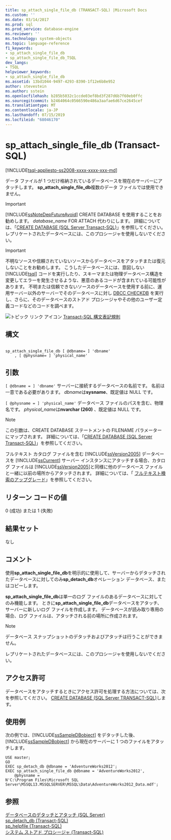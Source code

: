 ```yaml
---
title: sp_attach_single_file_db (TRANSACT-SQL) |Microsoft Docs
ms.custom: ''
ms.date: 03/14/2017
ms.prod: sql
ms.prod_service: database-engine
ms.reviewer: ''
ms.technology: system-objects
ms.topic: language-reference
f1_keywords:
- sp_attach_single_file_db
- sp_attach_single_file_db_TSQL
dev_langs:
- TSQL
helpviewer_keywords:
- sp_attach_single_file_db
ms.assetid: 13bd1044-9497-4293-8390-1f12e6b8e952
author: stevestein
ms.author: sstein
ms.openlocfilehash: b285b5032c1ccde03ef8bd3f287d6b7f60eb0ffc
ms.sourcegitcommit: b2464064c0566590e486a3aafae6d67ce2645cef
ms.translationtype: MT
ms.contentlocale: ja-JP
ms.lasthandoff: 07/15/2019
ms.locfileid: "68046170"
---
```

# <a name="spattachsinglefiledb-transact-sql"></a>sp_attach_single_file_db (Transact-SQL)
[!INCLUDE[tsql-appliesto-ss2008-xxxx-xxxx-xxx-md](../../includes/tsql-appliesto-ss2008-xxxx-xxxx-xxx-md.md)]

  データ ファイルが 1 つだけ格納されているデータベースを現在のサーバーにアタッチします。 **sp_attach_single_file_db**複数のデータ ファイルでは使用できません。  
  
> [!IMPORTANT]  
>  [!INCLUDE[ssNoteDepFutureAvoid](../../includes/ssnotedepfutureavoid-md.md)] CREATE DATABASE を使用することをお勧めします。 *database_name* FOR ATTACH 代わりにします。 詳細については、「[CREATE DATABASE &#40;SQL Server Transact-SQL&#41;](../../t-sql/statements/create-database-sql-server-transact-sql.md)」を参照してください。 レプリケートされたデータベースには、このプロシージャを使用しないでください。  
  
> [!IMPORTANT]  
>  不明なソースや信頼されていないソースからデータベースをアタッチまたは復元しないことをお勧めします。 こうしたデータベースには、意図しない [!INCLUDE[tsql](../../includes/tsql-md.md)] コードを実行したり、スキーマまたは物理データベース構造を変更してエラーを発生させるような、悪意のあるコードが含まれている可能性があります。 不明または信頼できないソースのデータベースを使用する前に、運用サーバー以外のサーバーでそのデータベースに対し [DBCC CHECKDB](../../t-sql/database-console-commands/dbcc-checkdb-transact-sql.md) を実行し、さらに、そのデータベースのストアド プロシージャやその他のユーザー定義コードなどのコードを調べます。  
  
 ![トピック リンク アイコン](../../database-engine/configure-windows/media/topic-link.gif "トピック リンク アイコン") [Transact-SQL 構文表記規則](../../t-sql/language-elements/transact-sql-syntax-conventions-transact-sql.md)  
  
## <a name="syntax"></a>構文  
  
```  
  
sp_attach_single_file_db [ @dbname= ] 'dbname'  
    , [ @physname= ] 'physical_name'  
```  
  
## <a name="arguments"></a>引数  
`[ @dbname = ] 'dbname'` サーバーに接続するデータベースの名前です。 名前は一意である必要があります。 *dbname*は**sysname**、既定値は NULL です。  
  
`[ @physname = ] 'physical_name'` データベース ファイルのパスを含む、物理名です。 *physical_name*は**nvarchar (260)** 、既定値は NULL です。  
  
> [!NOTE]  
>  この引数は、CREATE DATABASE ステートメントの FILENAME パラメーターにマップされます。 詳細については、「[CREATE DATABASE &#40;SQL Server Transact-SQL&#41;](../../t-sql/statements/create-database-sql-server-transact-sql.md)」を参照してください。  
  
 フルテキスト カタログ ファイルを含む [!INCLUDE[ssVersion2005](../../includes/ssversion2005-md.md)] データベースを [!INCLUDE[ssCurrent](../../includes/sscurrent-md.md)] サーバー インスタンスにアタッチする場合、カタログ ファイルは [!INCLUDE[ssVersion2005](../../includes/ssversion2005-md.md)]と同様に他のデータベース ファイルと一緒に以前の場所からアタッチされます。 詳細については、「 [フルテキスト検索のアップグレード](../../relational-databases/search/upgrade-full-text-search.md)」を参照してください。  
  
## <a name="return-code-values"></a>リターン コードの値  
 0 (成功) または 1 (失敗)  
  
## <a name="result-sets"></a>結果セット  
 なし  
  
## <a name="remarks"></a>コメント  
 使用**sp_attach_single_file_db**を明示的に使用して、サーバーからデタッチされたデータベースに対してのみ**sp_detach_db**オペレーション データベース、またはコピーします。  
  
 **sp_attach_single_file_db**は単一のログ ファイルのあるデータベースに対してのみ機能します。 ときに**sp_attach_single_file_db**データベースをアタッチ、サーバーに新しいログ ファイルを作成します。 データベースが読み取り専用の場合、ログ ファイルは、アタッチされる前の場所に作成されます。  
  
> [!NOTE]  
>  データベース スナップショットのデタッチおよびアタッチは行うことができません。  
  
 レプリケートされたデータベースには、このプロシージャを使用しないでください。  
  
## <a name="permissions"></a>アクセス許可  
 データベースをアタッチするときにアクセス許可を処理する方法については、次を参照してください。 [CREATE DATABASE &#40;SQL Server TRANSACT-SQL&#41;](../../t-sql/statements/create-database-sql-server-transact-sql.md)します。  
  
## <a name="examples"></a>使用例  
 次の例では、[!INCLUDE[ssSampleDBobject](../../includes/sssampledbobject-md.md)] をデタッチした後、[!INCLUDE[ssSampleDBobject](../../includes/sssampledbobject-md.md)] から現在のサーバーに 1 つのファイルをアタッチします。  
  
```  
USE master;  
GO  
EXEC sp_detach_db @dbname = 'AdventureWorks2012';  
EXEC sp_attach_single_file_db @dbname = 'AdventureWorks2012',   
    @physname =   
N'C:\Program Files\Microsoft SQL Server\MSSQL13.MSSQLSERVER\MSSQL\Data\AdventureWorks2012_Data.mdf';  
```  
  
## <a name="see-also"></a>参照  
 [データベースのデタッチとアタッチ &#40;SQL Server&#41;](../../relational-databases/databases/database-detach-and-attach-sql-server.md)   
 [sp_detach_db &#40;Transact-SQL&#41;](../../relational-databases/system-stored-procedures/sp-detach-db-transact-sql.md)   
 [sp_helpfile &#40;Transact-SQL&#41;](../../relational-databases/system-stored-procedures/sp-helpfile-transact-sql.md)   
 [システム ストアド プロシージャ &#40;Transact-SQL&#41;](../../relational-databases/system-stored-procedures/system-stored-procedures-transact-sql.md)  
  
  
